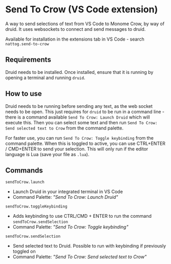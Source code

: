 # Send To Crow (VS Code extension)

A way to send selections of text from VS Code to Monome Crow, by way of druid. It uses websockets to connect and send messages to druid.

Available for installation in the extensions tab in VS Code - search `nattog.send-to-crow`

## Requirements

Druid needs to be installed. Once installed, ensure that it is running by opening a terminal and running `druid`.

## How to use

Druid needs to be running before sending any text, as the web socket needs to be open. This just requires for `druid` to be run in a command line - there is a command available `Send To Crow: Launch Druid` which will execute this.
Then you can select some text and then run `Send To Crow: Send selected text to Crow` from the command palette.

For faster use, you can run `Send To Crow: Toggle keybinding` from the command palette. When this is toggled to active, you can use CTRL+ENTER / CMD+ENTER to send your selection. This will only run if the editor language is Lua (save your file as `.lua`).

## Commands

`sendToCrow.launch`

-   Launch Druid in your integrated terminal in VS Code
-   Command Palette: _"Send To Crow: Launch Druid"_

`sendToCrow.toggleKeybinding`

-   Adds keybinding to use CTRL/CMD + ENTER to run the command `sendToCrow.sendSelection`
-   Command Palette: _"Send To Crow: Toggle keybinding"_

`sendToCrow.sendSelection`

-   Send selected text to Druid. Possible to run with keybinding if previously toggled on
-   Command Palette: _"Send To Crow: Send selected text to Crow"_